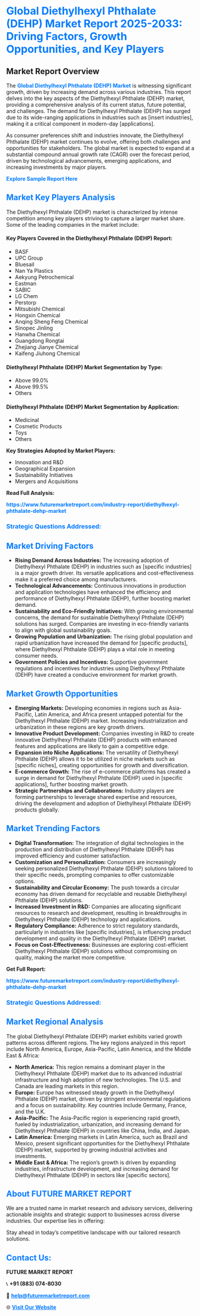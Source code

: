 <h1 style="color: #007BFF;">Global Diethylhexyl Phthalate (DEHP) Market Report 2025-2033: Driving Factors, Growth Opportunities, and Key Players</h1>

<section id="overview">
<h2>Market Report Overview</h2>
<p>The <a href="https://www.futuremarketreport.com/industry-report/diethylhexyl-phthalate-dehp-market" style="color: #007BFF; text-decoration: none;"><strong>Global Diethylhexyl Phthalate (DEHP) Market</strong></a> is witnessing significant growth, driven by increasing demand across various industries. This report delves into the key aspects of the Diethylhexyl Phthalate (DEHP) market, providing a comprehensive analysis of its current status, future potential, and challenges. The demand for Diethylhexyl Phthalate (DEHP) has surged due to its wide-ranging applications in industries such as [insert industries], making it a critical component in modern-day [applications].</p>
<p>As consumer preferences shift and industries innovate, the Diethylhexyl Phthalate (DEHP) market continues to evolve, offering both challenges and opportunities for stakeholders. The global market is expected to expand at a substantial compound annual growth rate (CAGR) over the forecast period, driven by technological advancements, emerging applications, and increasing investments by major players.</p>
</section>

<section id="overview">
<p><a href="https://www.futuremarketreport.com/request-sample/reportId=41464" style="color: #007BFF; text-decoration: none;"><strong>Explore Sample Report Here</strong></a></p>
</section>

<section id="key-players">
<h2 style="color: #007BFF;">Market Key Players Analysis</h2>
<p>The Diethylhexyl Phthalate (DEHP) market is characterized by intense competition among key players striving to capture a larger market share. Some of the leading companies in the market include:</p>
<h4>Key Players Covered in the Diethylhexyl Phthalate (DEHP) Report:</h4>
<ul><li>BASF</li><li>UPC Group</li><li>Bluesail</li><li>Nan Ya Plastics</li><li>Aekyung Petrochemical</li><li>Eastman</li><li>SABIC</li><li>LG Chem</li><li>Perstorp</li><li>Mitsubishi Chemical</li><li>Hongxin Chemical</li><li>Anqing Sheng Feng Chemical</li><li>Sinopec Jinling</li><li>Hanwha Chemical</li><li>Guangdong Rongtai</li><li>Zhejiang Jianye Chemical</li><li>Kaifeng Jiuhong Chemical</li></ul>
<h4>Diethylhexyl Phthalate (DEHP) Market Segmentation by Type:</h4>
<ul><li>Above 99.0%</li><li>Above 99.5%</li><li>Others</li></ul>

<h4>Diethylhexyl Phthalate (DEHP) Market Segmentation by Application:</h4>
<ul><li>Medicinal</li><li>Cosmetic Products</li><li>Toys</li><li>Others</li></ul>
<p><strong>Key Strategies Adopted by Market Players:</strong></p>
<ul>
<li>Innovation and R&D</li>
<li>Geographical Expansion</li>
<li>Sustainability Initiatives</li>
<li>Mergers and Acquisitions</li>
</ul>
</section>

<section>
<p><strong>Read Full Analysis: </strong></p><a href="https://www.futuremarketreport.com/industry-report/diethylhexyl-phthalate-dehp-market" style="color: #007BFF; text-decoration: none;"><strong>https://www.futuremarketreport.com/industry-report/diethylhexyl-phthalate-dehp-market</strong></a>
<h3 style="color: #007BFF;">Strategic Questions Addressed:</h3>
</section>

<section id="driving-factors">
<h2 style="color: #007BFF;">Market Driving Factors</h2>
<ul>
<li><strong>Rising Demand Across Industries:</strong> The increasing adoption of Diethylhexyl Phthalate (DEHP) in industries such as [specific industries] is a major growth driver. Its versatile applications and cost-effectiveness make it a preferred choice among manufacturers.</li>
<li><strong>Technological Advancements:</strong> Continuous innovations in production and application technologies have enhanced the efficiency and performance of Diethylhexyl Phthalate (DEHP), further boosting market demand.</li>
<li><strong>Sustainability and Eco-Friendly Initiatives:</strong> With growing environmental concerns, the demand for sustainable Diethylhexyl Phthalate (DEHP) solutions has surged. Companies are investing in eco-friendly variants to align with global sustainability goals.</li>
<li><strong>Growing Population and Urbanization:</strong> The rising global population and rapid urbanization have increased the demand for [specific products], where Diethylhexyl Phthalate (DEHP) plays a vital role in meeting consumer needs.</li>
<li><strong>Government Policies and Incentives:</strong> Supportive government regulations and incentives for industries using Diethylhexyl Phthalate (DEHP) have created a conducive environment for market growth.</li>
</ul>
</section>

<section id="growth-opportunities">
<h2 style="color: #007BFF;">Market Growth Opportunities</h2>
<ul>
<li><strong>Emerging Markets:</strong> Developing economies in regions such as Asia-Pacific, Latin America, and Africa present untapped potential for the Diethylhexyl Phthalate (DEHP) market. Increasing industrialization and urbanization in these regions are key growth drivers.</li>
<li><strong>Innovative Product Development:</strong> Companies investing in R&D to create innovative Diethylhexyl Phthalate (DEHP) products with enhanced features and applications are likely to gain a competitive edge.</li>
<li><strong>Expansion into Niche Applications:</strong> The versatility of Diethylhexyl Phthalate (DEHP) allows it to be utilized in niche markets such as [specific niches], creating opportunities for growth and diversification.</li>
<li><strong>E-commerce Growth:</strong> The rise of e-commerce platforms has created a surge in demand for Diethylhexyl Phthalate (DEHP) used in [specific applications], further boosting market growth.</li>
<li><strong>Strategic Partnerships and Collaborations:</strong> Industry players are forming partnerships to leverage shared expertise and resources, driving the development and adoption of Diethylhexyl Phthalate (DEHP) products globally.</li>
</ul>
</section>

<section id="trending-factors">
<h2 style="color: #007BFF;">Market Trending Factors</h2>
<ul>
<li><strong>Digital Transformation:</strong> The integration of digital technologies in the production and distribution of Diethylhexyl Phthalate (DEHP) has improved efficiency and customer satisfaction.</li>
<li><strong>Customization and Personalization:</strong> Consumers are increasingly seeking personalized Diethylhexyl Phthalate (DEHP) solutions tailored to their specific needs, prompting companies to offer customizable options.</li>
<li><strong>Sustainability and Circular Economy:</strong> The push towards a circular economy has driven demand for recyclable and reusable Diethylhexyl Phthalate (DEHP) solutions.</li>
<li><strong>Increased Investment in R&D:</strong> Companies are allocating significant resources to research and development, resulting in breakthroughs in Diethylhexyl Phthalate (DEHP) technology and applications.</li>
<li><strong>Regulatory Compliance:</strong> Adherence to strict regulatory standards, particularly in industries like [specific industries], is influencing product development and quality in the Diethylhexyl Phthalate (DEHP) market.</li>
<li><strong>Focus on Cost-Effectiveness:</strong> Businesses are exploring cost-efficient Diethylhexyl Phthalate (DEHP) solutions without compromising on quality, making the market more competitive.</li>
</ul>
</section>

<section>
<p><strong>Get Full Report: </strong></p><a href="https://www.futuremarketreport.com/industry-report/diethylhexyl-phthalate-dehp-market" style="color: #007BFF; text-decoration: none;"><strong>https://www.futuremarketreport.com/industry-report/diethylhexyl-phthalate-dehp-market</strong></a>
<h3 style="color: #007BFF;">Strategic Questions Addressed:</h3>
</section>


<section id="regional-analysis">
<h2 style="color: #007BFF;">Market Regional Analysis</h2>
<p>The global Diethylhexyl Phthalate (DEHP) market exhibits varied growth patterns across different regions. The key regions analyzed in this report include North America, Europe, Asia-Pacific, Latin America, and the Middle East & Africa:</p>
<ul>
<li><strong>North America:</strong> This region remains a dominant player in the Diethylhexyl Phthalate (DEHP) market due to its advanced industrial infrastructure and high adoption of new technologies. The U.S. and Canada are leading markets in this region.</li>
<li><strong>Europe:</strong> Europe has witnessed steady growth in the Diethylhexyl Phthalate (DEHP) market, driven by stringent environmental regulations and a focus on sustainability. Key countries include Germany, France, and the U.K.</li>
<li><strong>Asia-Pacific:</strong> The Asia-Pacific region is experiencing rapid growth, fueled by industrialization, urbanization, and increasing demand for Diethylhexyl Phthalate (DEHP) in countries like China, India, and Japan.</li>
<li><strong>Latin America:</strong> Emerging markets in Latin America, such as Brazil and Mexico, present significant opportunities for the Diethylhexyl Phthalate (DEHP) market, supported by growing industrial activities and investments.</li>
<li><strong>Middle East & Africa:</strong> The region’s growth is driven by expanding industries, infrastructure development, and increasing demand for Diethylhexyl Phthalate (DEHP) in sectors like [specific sectors].</li>
</ul>
</section>

<footer>
<h2 style="color: #007BFF;">About FUTURE MARKET REPORT</h2>
<p>We are a trusted name in market research and advisory services, delivering actionable insights and strategic support to businesses across diverse industries. Our expertise lies in offering:</p>

<p>Stay ahead in today’s competitive landscape with our tailored research solutions.</p>

<h2 style="color: #007BFF;">Contact Us:</h2>
<p><strong>FUTURE MARKET REPORT</strong></p>
<p>📞 <strong>+91 (883) 074-8030</strong></p>
<p>📧 <strong><a href="mailto:help@futuremarketreport.com" style="color: #007BFF;">help@futuremarketreport.com</a></strong></p>
<p>🌐 <strong><a href="https://www.futuremarketreport.com/" style="color: #007BFF;">Visit Our Website</a></strong></p>
</footer>
